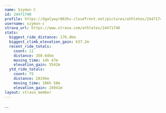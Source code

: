```yaml
---
name: Szymon C
id: 24471740
profile: https://dgalywyr863hv.cloudfront.net/pictures/athletes/24471740/7213253/2/large.jpg
username: szymon-c
strava_url: https://www.strava.com/athletes/24471740
stats:
  biggest_ride_distance: 176.4km
  biggest_climb_elevation_gain: 637.2m
  recent_ride_totals:
    count: 11
    distance: 350.64km
    moving_time: 14h 47m
    elevation_gain: 5542m
  ytd_ride_totals:
    count: 75
    distance: 2819km
    moving_time: 106h 58m
    elevation_gain: 24941m
layout: strava_member
--- 
```

...
